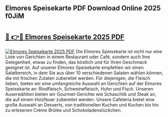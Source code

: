 ## Elmores Speisekarte PDF Download Online 2025 f0JiM

# <h2><a href="http://gcd7rui.nevu.top/?p=Elmores+Speisekarte">🔗 👉🔴 Elmores Speisekarte 2025 PDF</a></h2>

[![Elmores Speisekarte 2025 PDF](https://i.imgur.com/dBaPXMq.png)](http://gcd7rui.nevu.top/?p=Elmores+Speisekarte)
Die Elmores Speisekarte ist nicht nur eine Liste von Gerichten in einem Restaurant oder Café, sondern auch Ihre Gelegenheit, etwas zu finden, das köstlich und für Ihren Geschmack geeignet ist. Auf unserer Elmores Speisekarte empfehlen wir einen Salatbereich, in dem Sie aus über 10 verschiedenen Salaten wählen können, die mit frischen Zutaten zubereitet werden. Für diejenigen, die Fleisch lieben, bieten wir eine umfangreiche Auswahl an Gerichten auf der Elmores Speisekarte an: Rindfleisch, Schweinefleisch, Huhn und Fisch. Unseren Auserwählten bieten wir Gourmet-Gerichte wie Schaschlik und Steak an, die auf einem Holzfeuer zubereitet werden. Unsere Cafeteria bietet eine große Auswahl an Desserts, von traditionellen Kuchen und Kuchen bis hin zu erlesenen Crème Brûlée und Schokoladenstückchen.
